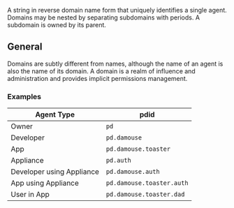 A string in reverse domain name form that uniquely identifies a single agent. Domains may be nested by separating subdomains with periods. A subdomain is owned by its parent. 


## General

Domains are subtly different from names, although the name of an agent is also the name of its domain. A domain is a realm of influence and administration and provides implicit permissions management. 

### Examples


| Agent Type  | pdid |
| ------------- | ------------- |
| Owner  | `pd`  |
| Developer  | `pd.damouse`  |
| App  | `pd.damouse.toaster`  |
| Appliance  | `pd.auth`  |
| Developer using Appliance  | `pd.damouse.auth`  |
| App using Appliance  | `pd.damouse.toaster.auth`  |
| User in App  | `pd.damouse.toaster.dad`  |